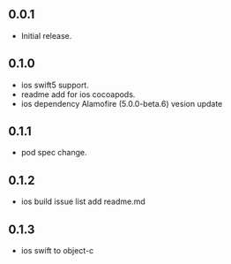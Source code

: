 ## 0.0.1

* Initial release.

## 0.1.0

* ios swift5 support.
* readme add for ios cocoapods.
* ios dependency Alamofire (5.0.0-beta.6) vesion update

## 0.1.1

* pod spec change.

## 0.1.2

* ios build issue list add readme.md

## 0.1.3

* ios swift to object-c